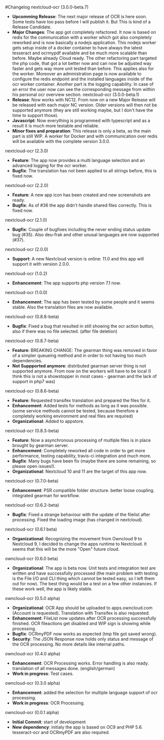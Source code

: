 #Changelog
nextcloud-ocr (3.0.0-beta.7)
* **Upcomming Release**: The next major release of OCR is here soon. Some tests have too pass before I will publish it. But This is kind of a Release Candidate.
* **Major Changes**: The app got completely refactored. It now is based on redis for the communication with a worker which got also completely reworked and is now basically a nodejs application. This nodejs worker gets setup inside of a docker container to have always the latest tesseract and ocrmypdf available and be much more scalable than before. Maybe already Cloud ready. The other refactoring part targeted the php code, that got a lot better now and can now be adjusted way faster and gets way more unit tested than before. This applies also for the worker. Moreover an administration page is now available to configure the redis endpoint and the installed languages inside of the ocr worker container. Another part is the logging capability. In case of an error the user now can see the corresponding message from within his personal ocr overview section.
nextcloud-ocr (3.0.0-beta.1)
* **Release**: Now works with NC12. From now on a new Major Release will be released with each major NC version. Older versions will then not be supported anymore (they are still working maybe, but I don't have the time to support those).
* **Javascript**: Now everything is programmed with typescript and as a result it is much more testable and reliable.
* **Minor fixes and preparation**: This release is only a beta, as the main part is still WIP. A worker for Docker and with communication over redis will be available with the complete version 3.0.0.

nextcloud-ocr (2.3.0)
* **Feature**: The app now provides a multi language selection and an advanced logging for the ocr worker.
* **Bugfix**: The translation has not been applied to all strings before, this is fixed now.

nextcloud-ocr (2.2.0)
* **Feature**: A new app icon has been created and new screenshots are ready.
* **Bugfix**: As of #36 the app didn't handle shared files correctly. This is fixed now.

nextcloud-ocr (2.1.0)
* **Bugfix**: Couple of bugfixes including the never ending status update bug (#35). Also deu-frak and other unusal languages are now supported (#37).

nextcloud-ocr (2.0.0)
* **Support**: A new Nextcloud version is online: 11.0 and this app will support it with version 2.0.0.

nextcloud-ocr (1.0.2)
* **Enhancement**: The app supports php version 7.1 now.

nextcloud-ocr (1.0.0)
* **Enhancement**: The app has been tested by some people and it seems stable. Also the translation files are now available.

nextcloud-ocr (0.8.8-beta)
* **Bugfix**: Fixed a bug that resulted in still showing the ocr action button, also if there was no file selected. (after file deletion)

nextcloud-ocr (0.8.7-beta)
* **Feature**: BREAKING CHANGE: The gearman thing was removed in favor of a simpler queueing method and in order to not having too much dependencies.
* **Not Suppported anymore**: distributed gearman server thing is not supported anymore. From now on the workers will have to be local (I think this is not a showstopper in most cases - gearman and the lack of support in php7 was)

nextcloud-ocr (0.8.6-beta)
* **Feature**: Requested transifex translation and prepared the files for it.
* **Enhancement**: Added tests for methods as long as it was possible. (some service methods cannot be tested, because therefore a completely working environment and real files are required)
* **Organizational**: Added to appstore.

nextcloud-ocr (0.8.3-beta)
* **Feature**: Now a asynchronous processing of multiple files is in place brought by gearman server.
* **Enhancement**: Completely reworked all code in order to get more performance, testing capability, travis-ci integration and much more.
* **Bugfix**: Many bugs have been fix (maybe there are some remaining, so please open issues!).
* **Organizational**: Nextcloud 10 and 11 are the target of this app now.

nextcloud-ocr (0.7.0-beta)
* **Enhancement**: PSR compatible folder structure. better loose coupling. integrated gearman for workflow.

nextcloud-ocr (0.6.2-beta)
* **Bugfix**: Fixed a strange behaviour with the update of the filelist after processing. Fixed the loading image (has changed in nextcloud).

nextcloud-ocr (0.6.1 beta)
* **Organizational**: Recognizing the movement from Owncloud 9 to Nextcloud 9, I decided to change the apps runtime to Nextcloud. It seems that this will be the more "Open" future cloud.

owncloud-ocr (0.6.0 beta)
* **Organizational**: The app is beta now. Unit tests and integration test are written and have successfully processed (the main problem with testing is the File I/O and CLI thing which cannot be tested easy, so I left them out for now). The best thing would be a test on a few other instances. If these work well, the app is likely stable.

owncloud-ocr (0.5.0 alpha)
* **Organizational**: OCR App should be uploaded to apps.owncloud.com (Account is requested). Translation with Transifex is also requested.
* **Enhancement**: FileList now updates after OCR processing successfully finished. OCR fileactions get disabled and WIP sign is showing while processing.
* **Bugfix**: OCRmyPDF now works as expected (tmp file got saved wrong).
* **Security**: The JSON Response now holds only status and message of the OCR processing. No more details like internal paths.

owncloud-ocr (0.4.0 alpha)
* **Enhancement**: OCR Processing works. Error handling is also ready. translation of all messages done. (english/german)
* **Work in progress**: Test cases.

owncloud-ocr (0.3.0 alpha)
* **Enhancement**: added the selection for multiple language support of ocr processing.
* **Work in progress**: OCR Processing.

owncloud-ocr (0.0.1 alpha)
* **Initial Commit**: start of development
* **New dependency**: initialy the app is based on OC9 and PHP 5.6. tesseract-ocr and OCRmyPDF are also required.
